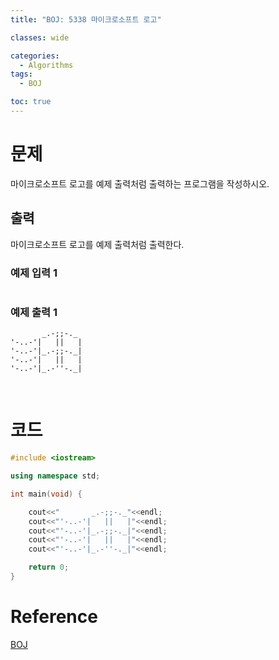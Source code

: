 ```yaml
---
title: "BOJ: 5338 마이크로소프트 로고"

classes: wide

categories:
  - Algorithms
tags:
  - BOJ

toc: true
---
```


# 문제

마이크로소프트 로고를 예제 출력처럼 출력하는 프로그램을 작성하시오.

## 출력

마이크로소프트 로고를 예제 출력처럼 출력한다.

### 예제 입력 1

```shell
```

### 예제 출력 1

```shell
       _.-;;-._
'-..-'|   ||   |
'-..-'|_.-;;-._|
'-..-'|   ||   |
'-..-'|_.-''-._|
```

<br/>

# 코드

```cpp
#include <iostream>

using namespace std;

int main(void) {

    cout<<"       _.-;;-._"<<endl;
    cout<<"'-..-'|   ||   |"<<endl;
    cout<<"'-..-'|_.-;;-._|"<<endl;
    cout<<"'-..-'|   ||   |"<<endl;
    cout<<"'-..-'|_.-''-._|"<<endl;

    return 0;
}
```

# Reference

[BOJ](https://www.acmicpc.net/problem/5338)